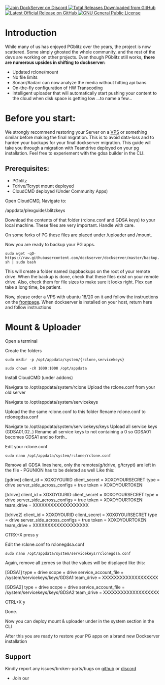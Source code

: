 <p align="left">
    <a href="https://discord.gg/FYSvu83caM">
        <img src="https://discord.com/api/guilds/830478558995415100/widget.png?label=Discord%20Server&logo=discord" alt="Join DockServer on Discord">
    </a>
        <a href="https://github.com/dockserver/dockserver/releases">
        <img src="https://img.shields.io/github/downloads/dockserver/dockserver/total?label=Total%20Downloads&logo=github" alt="Total Releases Downloaded from GitHub">
    </a>
    <a href="https://github.com/dockserver/dockserver/releases/latest">
        <img src="https://img.shields.io/github/v/release/dockserver/dockserver?include_prereleases&label=Latest%20Release&logo=github" alt="Latest Official Release on GitHub">
    </a>
    <a href="https://github.com/dockserver/dockserver/blob/master/LICENSE">
        <img src="https://img.shields.io/github/license/dockserver/dockserver?label=License&logo=gnu" alt="GNU General Public License">
    </a>
</p>

# Introduction

While many of us has enjoyed PGblitz over the years, the project is now scattered. Some simply ghosted the whole community, and the rest of the devs are working on other projects.
Even though PGblitz still works, **there are numerous upsides in shifting to dockserver:**

- Updated rclone/mount
- No file limits
- Sonarr/Radarr can now analyze the media without hitting api bans
- On-the-fly configuration of HW Transcoding
- Intelligent uploader that will automatically start pushing your content to the cloud when disk space is getting low
  ...to name a few...

# Before you start:

We strongly recommend restoring your Server on a [VPS](https://www.hetzner.com/cloud "VPS") or something similar before making the final migration. This is to avoid data-loss and to harden your backups for your final dockserver migration. This guide will take you through a migration with Teamdrive deployed on your pg installation. Feel free to experiement with the gdsa builder in the CLI.

## Prerequisites:

- PGblitz
- Tdrive/Tcrypt mount deployed
- CloudCMD deployed (Under Community Apps)

Open CloudCMD, Navigate to:

/appdata/plexguide/.blitzkeys

Download the contents of that folder (rclone.conf and GDSA keys) to your local machine. These files are very important. Handle with care.

On some forks of PG these files are placed under /uploader and /mount.

Now you are ready to backup your PG apps.

`sudo wget -qO- https://raw.githubusercontent.com/dockserver/dockserver/master/backup.sh | sudo bash`

This will create a folder named /appbackups on the root of your remote drive. When the backup is done, check that these files exist on your remote drive. Also, check them for file sizes to make sure it looks right. Plex can take a long time, be patient.

Now, please order a VPS with ubuntu 18/20 on it and follow the instructions on the [frontpage](http://dockserver.io "frontpage"). When dockserver is installed on your host, return here and follow instructions

# Mount & Uploader

Open a terminal

Create the folders

`sudo mkdir -p /opt/appdata/system/{rclone,servicekeys}`

`sudo chown -cR 1000:1000 /opt/appdata`

Install CloudCMD (under addons)

Navigate to
/opt/appdata/system/rclone
Upload the rclone.conf from your old server

Navigate to
/opt/appdata/system/servicekeys

Upload the the same rclone.conf to this folder
Rename rclone.conf to rclonegdsa.conf

Navigate to
/opt/appdata/system/servicekeys/keys
Upload all service keys (GDSA01,02..)
Rename all service keys to not containing a 0 so GDSA01 becomes GDSA1 and so forth..


Edit your rclone.conf

`sudo nano /opt/appdata/system/rclone/rclone.conf`

Remove all GDSA lines here, only the remotes(g/tdrive, g/tcrypt) are left in the file - PGUNION has to be deleted as well
Like this:

[gdrive]
client_id = XOXOYOURID
client_secret = XOXOYOURSECRET
type = drive
server_side_across_configs = true
token = XOXOYOURTOKEN

[tdrive]
client_id = XOXOYOURID
client_secret = XOXOYOURSECRET
type = drive
server_side_across_configs = true
token = XOXOYOURTOKEN
team_drive = XXXXXXXXXXXXXXXXXXX

[tdrive2]
client_id = XOXOYOURID
client_secret = XOXOYOURSECRET
type = drive
server_side_across_configs = true
token = XOXOYOURTOKEN
team_drive = XXXXXXXXXXXXXXXXXXX

CTRX+X press y

Edit the rclone.conf to rclonegdsa.conf

`sudo nano /opt/appdata/system/servicekeys/rclonegdsa.conf`

Again, remove all zeroes so that the values will be displayed like this:

[GDSA1]
type = drive
scope = drive
service_account_file = /system/servicekeys/keys/GDSA1
team_drive = XXXXXXXXXXXXXXXXXXX

[GDSA2]
type = drive
scope = drive
service_account_file = /system/servicekeys/keys/GDSA2
team_drive = XXXXXXXXXXXXXXXXXXX

CTRL+X y

Done.

Now you can deploy mount & uploader under in the system section in the CLI

After this you are ready to restore your PG apps on a brand new Dockserver installation

## Support

Kindly report any issues/broken-parts/bugs on [github](https://github.com/dockserver/dockserver/issues) or [discord](https://discord.gg/A7h7bKBCVa)

- Join our <a href="https://discord.gg/FYSvu83caM">
